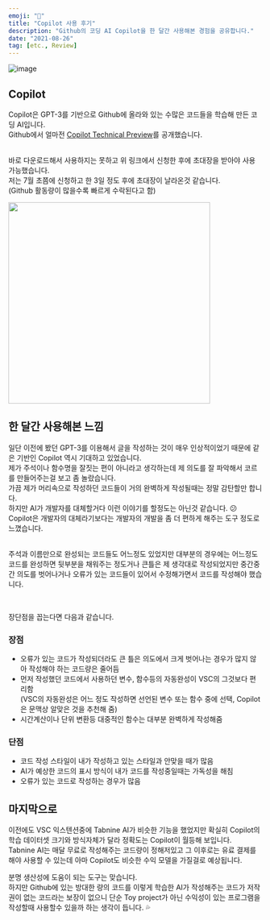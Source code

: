 ```yaml
---
emoji: "🚀"
title: "Copilot 사용 후기"
description: "Github의 코딩 AI Copilot을 한 달간 사용해본 경험을 공유합니다."
date: "2021-08-26"
tag: [etc., Review]
---
```


![image](https://user-images.githubusercontent.com/71566740/131648745-0ab54f7e-d004-434e-89d8-d401b8719f51.png)

## Copilot

Copilot은 GPT-3를 기반으로 Github에 올라와 있는 수많은 코드들을 학습해 만든 코딩 AI입니다.
<br>Github에서 얼마전 [Copilot Technical Preview](https://copilot.github.com/)를 공개했습니다.

<br>바로 다운로드해서 사용하지는 못하고 위 링크에서 신청한 후에 초대장을 받아야 사용 가능했습니다.
<br>저는 7월 초쯤에 신청하고 한 3일 정도 후에 초대장이 날라온것 같습니다.
<br>(Github 활동량이 많을수록 빠르게 수락된다고 함)

<div class="center"><img src="https://user-images.githubusercontent.com/71566740/130893661-970498c3-c250-4d03-9096-f443737461d3.png" width="400px"/></div>

## 한 달간 사용해본 느낌

일단 이전에 봤던 GPT-3를 이용해서 글을 작성하는 것이 매우 인상적이었기 때문에 같은 기반인 Copilot 역시 기대하고 있었습니다.
<br>제가 주석이나 함수명을 잘짓는 편이 아니라고 생각하는데 제 의도를 잘 파악해서 코르를 만들어주는걸 보고 좀 놀랐습니다.
<br>가끔 제가 머리속으로 작성하던 코드들이 거의 완벽하게 작성될때는 정말 감탄할만 합니다.
<br>하지만 AI가 개발자를 대체할거다 이런 이야기를 할정도는 아닌것 같습니다. :confused:
<br>Copilot은 개발자의 대체라기보다는 개발자의 개발을 좀 더 편하게 해주는 도구 정도로 느꼈습니다.

<br>주석과 이름만으로 완성되는 코드들도 어느정도 있었지만 대부분의 경우에는 어느정도 코드를 완성하면 뒷부분을 채워주는 정도거나 큰틀은 제 생각대로 작성되었지만 중간중간 의도를 벗어나거나 오류가 있는 코드들이 있어서 수정해가면서 코드를 작성해야 했습니다.

<br>

장단점을 꼽는다면 다음과 같습니다.

### 장점

- 오류가 있는 코드가 작성되더라도 큰 틀은 의도에서 크게 벗어나는 경우가 많지 않아 작성해야 하는 코드량은 줄어듬
- 먼저 작성했던 코드에서 사용하던 변수, 함수등의 자동완성이 VSC의 그것보다 편리함
  <br>(VSC의 자동완성은 어느 정도 작성하면 선언된 변수 또는 함수 중에 선택, Copilot은 문맥상 알맞은 것을 추천해 줌)
- 시간계산이나 단위 변환등 대중적인 함수는 대부분 완벽하게 작성해줌

### 단점

- 코드 작성 스타일이 내가 작성하고 있는 스타일과 안맞을 때가 많음
- AI가 예상한 코드의 표시 방식이 내가 코드를 작성중일때는 가독성을 해침
- 오류가 있는 코드로 작성하는 경우가 많음

## 마지막으로

이전에도 VSC 익스텐션중에 Tabnine AI가 비슷한 기능을 했었지만 확실히 Copilot의 학습 데이터셋 크기와 방식자체가 달라 정확도는 Copilot이 월등해 보입니다.
<br>Tabnine AI는 매달 무료로 작성해주는 코드량이 정해저있고 그 이후로는 유료 결제를 해야 사용할 수 있는데 아마 Copilot도 비슷한 수익 모델을 가질걸로 예상됩니다.

분명 생산성에 도움이 되는 도구는 맞습니다.
<br>하지만 Github에 있는 방대한 량의 코드를 이렇게 학습한 AI가 작성해주는 코드가 저작권이 없는 코드라는 보장이 없으니 단순 Toy project가 아닌 수익성이 있는 프로그램을 작성할때 사용할수 있을까 하는 생각이 듭니다. :sweat_drops:
